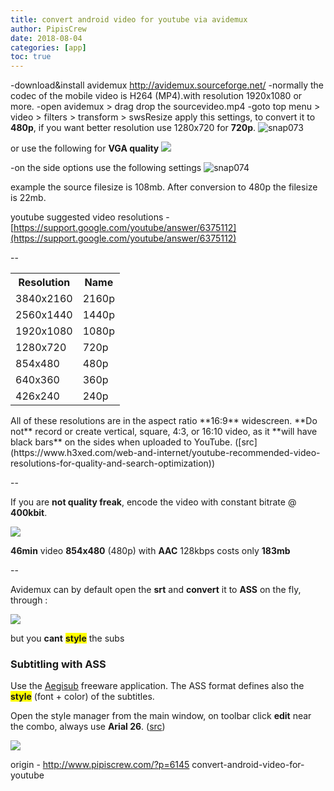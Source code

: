 ```yaml
---
title: convert android video for youtube via avidemux
author: PipisCrew
date: 2018-08-04
categories: [app]
toc: true
---
```


-download&install avidemux http://avidemux.sourceforge.net/
-normally the codec of the mobile video is H264 (MP4).with resolution 1920x1080 or more.
-open avidemux > drag drop the sourcevideo.mp4
-goto top menu > video > filters > transform > swsResize
apply this settings, to convert it to **480p**, if you want better resolution use 1280x720 for **720p**.
![snap073](https://www.pipiscrew.com/wp-content/uploads/2016/10/snap073.png)

or use the following for **VGA quality**
![](https://www.pipiscrew.com/wp-content/uploads/2016/10/snap342.png)

-on the side options use the following settings
![snap074](https://www.pipiscrew.com/wp-content/uploads/2016/10/snap074.png)

example
the source filesize is 108mb. After conversion to 480p the filesize is 22mb.

youtube suggested video resolutions - [https://support.google.com/youtube/answer/6375112](https://support.google.com/youtube/answer/6375112)

--
<table>
<tbody>
<tr>
<th>Resolution</th>
<th>Name</th>
</tr>
<tr>
<td>3840x2160</td>
<td>2160p</td>
</tr>
<tr>
<td>2560x1440</td>
<td>1440p</td>
</tr>
<tr>
<td>1920x1080</td>
<td>1080p</td>
</tr>
<tr>
<td>1280x720</td>
<td>720p</td>
</tr>
<tr>
<td>854x480</td>
<td>480p</td>
</tr>
<tr>
<td>640x360</td>
<td>360p</td>
</tr>
<tr>
<td>426x240</td>
<td>240p</td>
</tr>
</tbody>
</table>
All of these resolutions are in the aspect ratio **16:9** widescreen. **Do not** record or create vertical, square, 4:3, or 16:10 video, as it **will have black bars** on the sides when uploaded to YouTube. ([src](https://www.h3xed.com/web-and-internet/youtube-recommended-video-resolutions-for-quality-and-search-optimization))

--

If you are **not quality freak**, encode the video with constant bitrate @ **400kbit**.

![](https://i.imgur.com/KaLgNxQ.png)

**46min** video **854x480** (480p) with **AAC** 128kbps costs only **183mb**

--

Avidemux can by default open the **srt** and **convert** it to **ASS** on the fly, through :

![](https://i.imgur.com/vNhFARB.jpg)

but you **cant** <span style="background-color: #ffff00;">**style**</span> the subs

### Subtitling with ASS

Use the [Aegisub](http://www.aegisub.org/) freeware application. The ASS format defines also the <span style="background-color: #ffff00;">**style**</span> (font + color) of the subtitles.

Open the style manager from the main window, on toolbar click **edit** near the combo, always use **Arial 26**. ([src](http://docs.aegisub.org/manual/Styles))

![](https://i.imgur.com/8rfDlOe.png)

origin - http://www.pipiscrew.com/?p=6145 convert-android-video-for-youtube